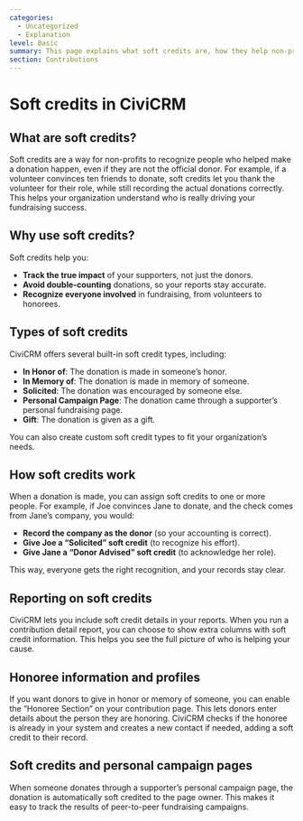 ```yaml
---
categories:
  - Uncategorized
  - Explanation  
level: Basic  
summary: This page explains what soft credits are, how they help non-profits track fundraising, and how to use them in CiviCRM.  
section: Contributions  
---
```


# Soft credits in CiviCRM

## What are soft credits?

Soft credits are a way for non-profits to recognize people who helped make a donation happen, even if they are not the official donor. For example, if a volunteer convinces ten friends to donate, soft credits let you thank the volunteer for their role, while still recording the actual donations correctly. This helps your organization understand who is really driving your fundraising success.

## Why use soft credits?

Soft credits help you:

- **Track the true impact** of your supporters, not just the donors.
- **Avoid double-counting** donations, so your reports stay accurate.
- **Recognize everyone involved** in fundraising, from volunteers to honorees.

## Types of soft credits

CiviCRM offers several built-in soft credit types, including:

- **In Honor of**: The donation is made in someone’s honor.
- **In Memory of**: The donation is made in memory of someone.
- **Solicited**: The donation was encouraged by someone else.
- **Personal Campaign Page**: The donation came through a supporter’s personal fundraising page.
- **Gift**: The donation is given as a gift.

You can also create custom soft credit types to fit your organization’s needs.

## How soft credits work

When a donation is made, you can assign soft credits to one or more people. For example, if Joe convinces Jane to donate, and the check comes from Jane’s company, you would:

- **Record the company as the donor** (so your accounting is correct).
- **Give Joe a “Solicited” soft credit** (to recognize his effort).
- **Give Jane a “Donor Advised” soft credit** (to acknowledge her role).

This way, everyone gets the right recognition, and your records stay clear.

## Reporting on soft credits

CiviCRM lets you include soft credit details in your reports. When you run a contribution detail report, you can choose to show extra columns with soft credit information. This helps you see the full picture of who is helping your cause.

## Honoree information and profiles

If you want donors to give in honor or memory of someone, you can enable the “Honoree Section” on your contribution page. This lets donors enter details about the person they are honoring. CiviCRM checks if the honoree is already in your system and creates a new contact if needed, adding a soft credit to their record.

## Soft credits and personal campaign pages

When someone donates through a supporter’s personal campaign page, the donation is automatically soft credited to the page owner. This makes it easy to track the results of peer-to-peer fundraising campaigns.
